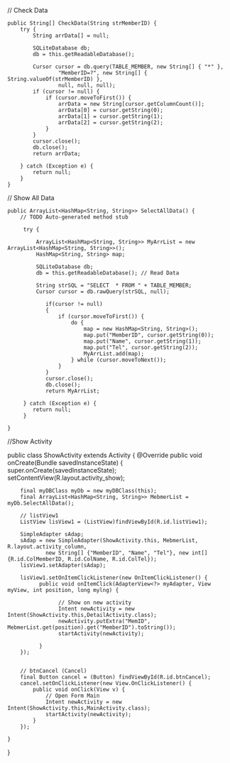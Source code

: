 // Check Data
	
	public String[] CheckData(String strMemberID) {
		try {
			String arrData[] = null;

			SQLiteDatabase db;
			db = this.getReadableDatabase();

			Cursor cursor = db.query(TABLE_MEMBER, new String[] { "*" },
					"MemberID=?", new String[] { String.valueOf(strMemberID) },
					null, null, null);
			if (cursor != null) {
				if (cursor.moveToFirst()) {
					arrData = new String[cursor.getColumnCount()];
					arrData[0] = cursor.getString(0);
					arrData[1] = cursor.getString(1);
					arrData[2] = cursor.getString(2);
				}
			}
			cursor.close();
			db.close();
			return arrData;

		} catch (Exception e) {
			return null;
		}
	}
	
// Show All Data

	public ArrayList<HashMap<String, String>> SelectAllData() {
		// TODO Auto-generated method stub
		
		 try {
			 
			 ArrayList<HashMap<String, String>> MyArrList = new ArrayList<HashMap<String, String>>();
			 HashMap<String, String> map;
			 
			 SQLiteDatabase db;
			 db = this.getReadableDatabase(); // Read Data
				
			 String strSQL = "SELECT  * FROM " + TABLE_MEMBER;
			 Cursor cursor = db.rawQuery(strSQL, null);
			 
			 	if(cursor != null)
			 	{
			 	    if (cursor.moveToFirst()) {
			 	        do {
			 	        	map = new HashMap<String, String>();
			 	        	map.put("MemberID", cursor.getString(0));
				 	        map.put("Name", cursor.getString(1));
				 	        map.put("Tel", cursor.getString(2));
				 	        MyArrList.add(map);
			 	        } while (cursor.moveToNext());
			 	    }
			 	}
			 	cursor.close();
			 	db.close();
				return MyArrList;
				
		 } catch (Exception e) {
		    return null;
		 }

	}

//Show Activity

public class ShowActivity extends Activity  {
	@Override
	public void onCreate(Bundle savedInstanceState) {
		super.onCreate(savedInstanceState);
		setContentView(R.layout.activity_show);
	
		final myDBClass myDb = new myDBClass(this);
		final ArrayList<HashMap<String, String>> MebmerList = myDb.SelectAllData();   
		
        // listView1
        ListView lisView1 = (ListView)findViewById(R.id.listView1); 
        
        SimpleAdapter sAdap;
        sAdap = new SimpleAdapter(ShowActivity.this, MebmerList, R.layout.activity_column,
                new String[] {"MemberID", "Name", "Tel"}, new int[] {R.id.ColMemberID, R.id.ColName, R.id.ColTel});      
        lisView1.setAdapter(sAdap);
        
        lisView1.setOnItemClickListener(new OnItemClickListener() {
		      public void onItemClick(AdapterView<?> myAdapter, View myView, int position, long mylng) {
		    	   
		    	  	// Show on new activity
	            	Intent newActivity = new Intent(ShowActivity.this,DetailActivity.class);
	            	newActivity.putExtra("MemID", MebmerList.get(position).get("MemberID").toString());
	            	startActivity(newActivity);

		      }       
        });
		   
		
		// btnCancel (Cancel)
        final Button cancel = (Button) findViewById(R.id.btnCancel);
        cancel.setOnClickListener(new View.OnClickListener() {
            public void onClick(View v) {        	
            	// Open Form Main
            	Intent newActivity = new Intent(ShowActivity.this,MainActivity.class);
            	startActivity(newActivity);
            }
        });
        
	}
}
